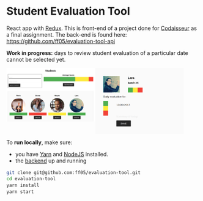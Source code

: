 # Student Evaluation Tool

React app with [Redux](https://redux.js.org/). This is front-end of a project done for [Codaisseur](https://www.codaisseur.com/) as a final assignment. The back-end is found here: https://github.com/ff05/evaluation-tool-api 

__Work in progress:__ days to review student evaluation of a particular date cannot be selected yet.

<img align="left" width="46%" src="https://github.com/ff05/evaluation-tool/blob/master/src/assets/images/screenshot-class.png" alt="Artists"/>
<img align="left" width="46%" src="https://github.com/ff05/evaluation-tool/blob/master/src/assets/images/screenshot-student.png" alt="Artists"/>
<br clear="left"/>

To __run locally__, make sure:
 * you have [Yarn](https://yarnpkg.com/en/) and [NodeJS](https://nodejs.org/en/) installed.
 * the [backend](https://github.com/ff05/evaluation-tool-api) up and running

```bash
git clone git@github.com:ff05/evaluation-tool.git
cd evaluation-tool
yarn install
yarn start
```
